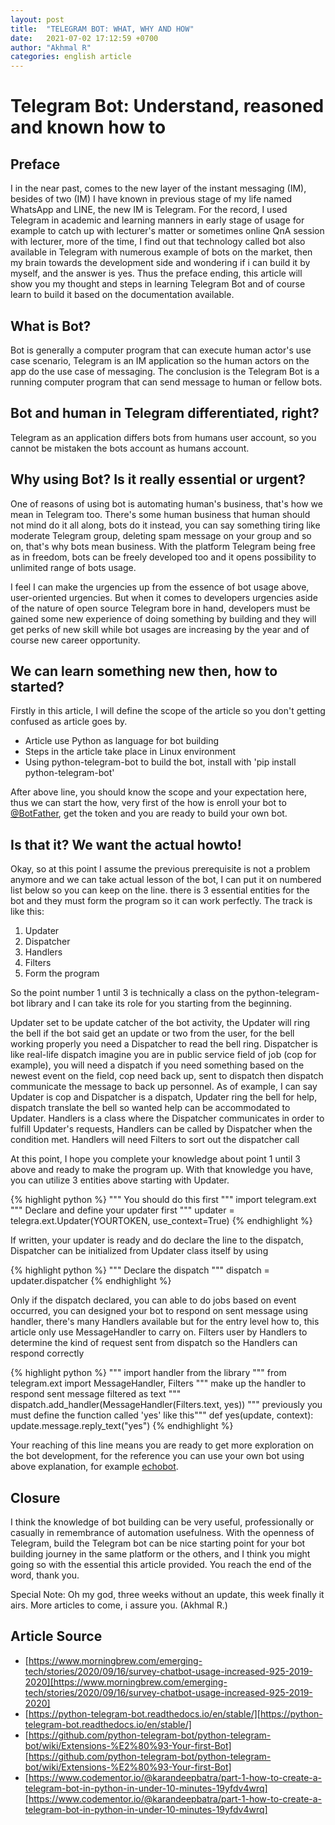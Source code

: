 ```yaml
---
layout: post
title:  "TELEGRAM BOT: WHAT, WHY AND HOW"
date:   2021-07-02 17:12:59 +0700
author: "Akhmal R"
categories: english article
---
```


# Telegram Bot: Understand, reasoned and known how to

## Preface

I in the near past, comes to the new layer of the instant messaging (IM), besides of two (IM) I have known in previous stage of my life named WhatsApp and LINE, the new IM is Telegram. For the record, I used Telegram in academic and learning manners in early stage of usage for example to catch up with lecturer's matter or sometimes online QnA session with lecturer, more of the time, I find out that technology called bot also available in Telegram with numerous example of bots on the market, then my brain towards the development side and wondering if i can build it by myself, and the answer is yes. Thus the preface ending, this article will show you my thought and steps in learning Telegram Bot and of course learn to build it based on the documentation available.

## What is Bot?

Bot is generally a computer program that can execute human actor's use case scenario, Telegram is an IM application so the human actors on the app do the use case of messaging. The conclusion is the Telegram Bot is a running computer program that can send message to human or fellow bots.

## Bot and human in Telegram differentiated, right?

Telegram as an application differs bots from humans user account, so you cannot be mistaken the bots account as humans account.

## Why using Bot? Is it really essential or urgent?

One of reasons of using bot is automating human's business, that's how we mean in Telegram too. There's some human business that human should not mind do it all along, bots do it instead, you can say something tiring like moderate Telegram group, deleting spam message on your group and so on, that's why bots mean business. With the platform Telegram being free as in freedom, bots can be freely developed too and it opens possibility to unlimited range of bots usage.

I feel I can make the urgencies up from the essence of bot usage above, user-oriented urgencies. But when it comes to developers urgencies aside of the nature of open source Telegram bore in hand, developers must be gained some new experience of doing something by building and they will get perks of new skill while bot usages are increasing by the year and of course new career opportunity.

## We can learn something new then, how to started?

Firstly in this article, I will define the scope of the article so you don't getting confused as article goes by.
- Article use Python as language for bot building
- Steps in the article take place in Linux environment
- Using python-telegram-bot to build the bot, install with 'pip install python-telegram-bot'

After above line, you should know the scope and your expectation here, thus we can start the how, very first of the how is enroll your bot to [@BotFather][@BotFather], get the token and you are ready to build your own bot.

## Is that it? We want the actual howto!

Okay, so at this point I assume the previous prerequisite is not a problem anymore and we can take actual lesson of the bot, I can put it on numbered list below so you can keep on the line. there is 3 essential entities for the bot and they must form the program so it can work perfectly. The track is like this:
1. Updater
2. Dispatcher
3. Handlers
4. Filters
5. Form the program

So the point number 1 until 3 is technically a class on the python-telegram-bot library and I can take its role for you starting from the beginning.

Updater set to be update catcher of the bot activity, the Updater will ring the bell if the bot said get an update or two from the user, for the bell working properly you need a Dispatcher to read the bell ring. Dispatcher is like real-life dispatch imagine you are in public service field of job (cop for example), you will need a dispatch if you need something based on the newest event on the field, cop need back up, sent to dispatch then dispatch communicate the message to back up personnel. As of example, I can say Updater is cop and Dispatcher is a dispatch, Updater ring the bell for help, dispatch translate the bell so wanted help can be accommodated to Updater. Handlers is a class where the Dispatcher communicates in order to fulfill Updater's requests, Handlers can be called by Dispatcher when the condition met. Handlers will need Filters to sort out the dispatcher call

At this point, I hope you complete your knowledge about point 1 until 3 above and ready to make the program up. With that knowledge you have, you can utilize 3 entities above starting with Updater.

{% highlight python %}
""" You should do this first """
import telegram.ext
""" Declare and define your updater first """
updater = telegra.ext.Updater(YOURTOKEN, use_context=True)
{% endhighlight %}

If written, your updater is ready and do declare the line to the dispatch, Dispatcher can be initialized from Updater class itself by using

{% highlight python %}
""" Declare the dispatch """
dispatch = updater.dispatcher
{% endhighlight %}

Only if the dispatch declared, you can able to do jobs based on event occurred, you can designed your bot to respond on sent message using handler, there's many Handlers available but for the entry level how to, this article only use MessageHandler to carry on. Filters user by Handlers to determine the kind of request sent from dispatch so the Handlers can respond correctly

{% highlight python %}
""" import handler from the library """
from telegram.ext import MessageHandler, Filters
""" make up the handler to respond sent message filtered as text """
dispatch.add_handler(MessageHandler(Filters.text, yes))
""" previously you must define the function called 'yes' like this"""
def yes(update, context):
  update.message.reply_text("yes")
{% endhighlight %}

Your reaching of this line means you are ready to get more exploration on the bot development, for the reference you can use your own bot using above explanation, for example [echobot][https://www.codementor.io/@karandeepbatra/part-1-how-to-create-a-telegram-bot-in-python-in-under-10-minutes-19yfdv4wrq].

## Closure

I think the knowledge of bot building can be very useful, professionally or casually in remembrance of automation usefulness. With the openness of Telegram, build the Telegram bot can be nice starting point for your bot building journey in the same platform or the others, and I think you might going so with the essential this article provided. You reach the end of the word, thank you.

Special Note: Oh my god, three weeks without an update, this week finally it airs. More articles to come, i assure you. (Akhmal R.)

## Article Source
- [https://www.morningbrew.com/emerging-tech/stories/2020/09/16/survey-chatbot-usage-increased-925-2019-2020][https://www.morningbrew.com/emerging-tech/stories/2020/09/16/survey-chatbot-usage-increased-925-2019-2020]
- [https://python-telegram-bot.readthedocs.io/en/stable/][https://python-telegram-bot.readthedocs.io/en/stable/]
- [https://github.com/python-telegram-bot/python-telegram-bot/wiki/Extensions-%E2%80%93-Your-first-Bot][https://github.com/python-telegram-bot/python-telegram-bot/wiki/Extensions-%E2%80%93-Your-first-Bot]
- [https://www.codementor.io/@karandeepbatra/part-1-how-to-create-a-telegram-bot-in-python-in-under-10-minutes-19yfdv4wrq][https://www.codementor.io/@karandeepbatra/part-1-how-to-create-a-telegram-bot-in-python-in-under-10-minutes-19yfdv4wrq]


[https://www.morningbrew.com/emerging-tech/stories/2020/09/16/survey-chatbot-usage-increased-925-2019-2020]: https://www.morningbrew.com/emerging-tech/stories/2020/09/16/survey-chatbot-usage-increased-925-2019-2020
[https://python-telegram-bot.readthedocs.io/en/stable/]: https://python-telegram-bot.readthedocs.io/en/stable/
[https://github.com/python-telegram-bot/python-telegram-bot/wiki/Extensions-%E2%80%93-Your-first-Bot]: https://github.com/python-telegram-bot/python-telegram-bot/wiki/Extensions-%E2%80%93-Your-first-Bot
[https://www.codementor.io/@karandeepbatra/part-1-how-to-create-a-telegram-bot-in-python-in-under-10-minutes-19yfdv4wrq]: https://www.codementor.io/@karandeepbatra/part-1-how-to-create-a-telegram-bot-in-python-in-under-10-minutes-19yfdv4wrq
[@BotFather]: https://telegram.me/botfather
